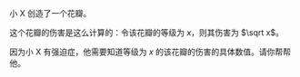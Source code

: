 小 X 创造了一个花瓣。

这个花瓣的伤害是这么计算的：令该花瓣的等级为 $x$，则其伤害为 $\sqrt x$。

因为小 X 有强迫症，他需要知道等级为 $x$ 的该花瓣的伤害的具体数值。请你帮帮他。